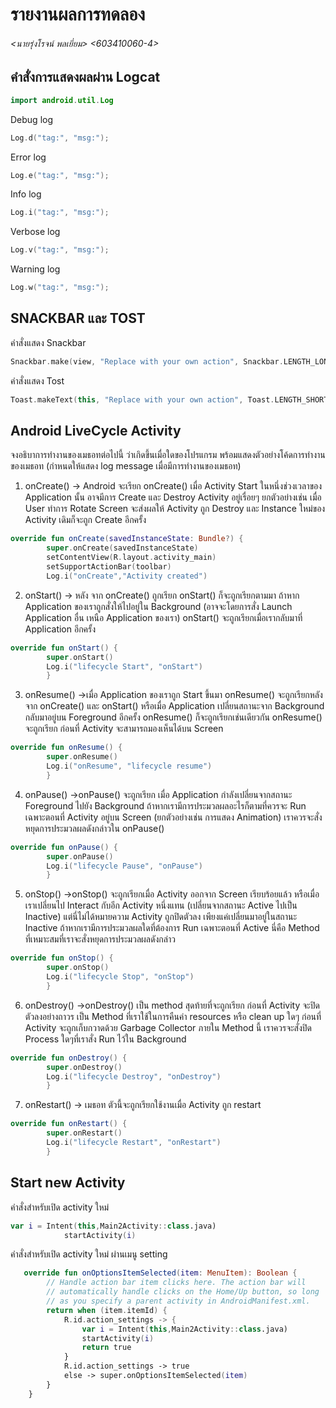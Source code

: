 # รายงานผลการทดลอง

###### <นายรุ่งโรจน์  พลเยี่ยม> <603410060-4>

## คำสั่งการแสดงผลผ่าน Logcat
```kotlin
import android.util.Log
```
Debug log

```kotlin
Log.d("tag:", "msg:"); 
```

Error log 

```kotlin
Log.e("tag:", "msg:");  
```

Info log 

```kotlin
Log.i("tag:", "msg:");  
```

Verbose log 

```kotlin
Log.v("tag:", "msg:");  
```

Warning log 

```kotlin
Log.w("tag:", "msg:"); 
```

## SNACKBAR และ TOST

คำสั่งแสดง Snackbar

```kotlin
Snackbar.make(view, "Replace with your own action", Snackbar.LENGTH_LONG)
```

คำสั่งแสดง Tost

```kotlin
Toast.makeText(this, "Replace with your own action", Toast.LENGTH_SHORT).show();
```

## Android LiveCycle Activity

จงอธิบาการทำงานของเมธอทต่อไปนี้ ว่าเกิดขึ้นเมื่อใดของโปรแกรม พร้อมแสดงตัวอย่างโค้ดการทำงานของเมธอท (กำหนดให้แสดง log message เมื่อมีการทำงานของเมธอท)

1. onCreate() -> Android จะเรียก onCreate() เมื่อ Activity Start ในหนึ่งช่วงเวลาของ Application นั้น อาจมีการ Create และ Destroy Activity อยู่เรื่อยๆ ยกตัวอย่างเช่น เมื่อ User ทำการ Rotate Screen จะส่งผลให้ Activity ถูก Destroy และ Instance ใหม่ของ Activity เดิมก็จะถูก Create อีกครั้ง

```kotlin
override fun onCreate(savedInstanceState: Bundle?) {
        super.onCreate(savedInstanceState)
        setContentView(R.layout.activity_main)
        setSupportActionBar(toolbar)
        Log.i("onCreate","Activity created")
```

2. onStart() ->  หลัง จาก onCreate() ถูกเรียก onStart() ก็จะถูกเรียกตามมา ถ้าหาก Application ของเราถูกสั่งให้ไปอยู่ใน Background (อาจจะโดยการสั่ง Launch Application อื่น เหนือ Application ของเรา) onStart() จะถูกเรียกเมื่อเรากลับมาที่ Application อีกครั้ง

```kotlin
override fun onStart() {
        super.onStart()
        Log.i("lifecycle Start", "onStart")
        }
```

3. onResume() ->เมื่อ Application ของเราถูก Start ขึ้นมา onResume() จะถูกเรียกหลังจาก onCreate() และ onStart() หรือเมื่อ Application เปลี่ยนสถานะจาก Background กลับมาอยู่บน Foreground อีกครั้ง onResume() ก็จะถูกเรียกเช่นเดียวกัน onResume() จะถูกเรียก ก่อนที่ Activity จะสามารถมองเห็นได้บน Screen

```kotlin
override fun onResume() {
        super.onResume()
        Log.i("onResume", "lifecycle resume")
        }
```

4. onPause() ->onPause() จะถูกเรียก เมื่อ Application กำลังเปลี่ยนจากสถานะ Foreground ไปยัง Background ถ้าหากเรามีการประมวลผลอะไรก็ตามที่ควรจะ Run เฉพาะตอนที่ Activity อยู่บน Screen (ยกตัวอย่างเช่น การแสดง Animation) เราควรจะสั่งหยุดการประมวลผลดังกล่าวใน onPause()

```kotlin
override fun onPause() {
        super.onPause()
        Log.i("lifecycle Pause", "onPause")
        }
```

5. onStop() ->onStop() จะถูกเรียกเมื่อ Activity ออกจาก Screen เรียบร้อยแล้ว หรือเมื่อเราเปลี่ยนไป Interact กับอีก Activity หนึ่งแทน (เปลี่ยนจากสถานะ Active ไปเป็น Inactive) แต่นี่ไม่ได้หมายความ Activity ถูกปิดตัวลง เพียงแค่เปลี่ยนมาอยู่ในสถานะ Inactive ถ้าหากเรามีการประมวลผลใดที่ต้องการ Run เฉพาะตอนที่ Active นี่คือ Method ที่เหมาะสมที่เราจะสั่งหยุดการประมวลผลดังกล่าว

```kotlin
override fun onStop() {
        super.onStop()
        Log.i("lifecycle Stop", "onStop")
        }
```

6. onDestroy() ->onDestroy() เป็น method สุดท้ายที่จะถูกเรียก ก่อนที่ Activity จะปิดตัวลงอย่างถาวร เป็น Method ที่เราใช้ในการคืนค่า resources หรือ clean up ใดๆ ก่อนที่ Activity จะถูกเก็บกวาดด้วย Garbage Collector ภายใน Method นี้ เราควรจะสั่งปิด Process ใดๆที่เราสั่ง Run ไว้ใน Background

```kotlin
override fun onDestroy() {
        super.onDestroy()
        Log.i("lifecycle Destroy", "onDestroy")
        }
```

7. onRestart() -> เมธอท ตัวนี้จะถูกเรียกใช้งานเมื่อ Activity ถูก restart 

```kotlin
override fun onRestart() {
        super.onRestart()
        Log.i("lifecycle Restart", "onRestart")
        }
```

## Start new Activity

คำสั่งสำหรับเปิด activity ใหม่

```kotlin
var i = Intent(this,Main2Activity::class.java)
            startActivity(i)
```

คำสั่งสำหรับเปิด activity ใหม่ ผ่านเมนู setting

```kotlin
   override fun onOptionsItemSelected(item: MenuItem): Boolean {
        // Handle action bar item clicks here. The action bar will
        // automatically handle clicks on the Home/Up button, so long
        // as you specify a parent activity in AndroidManifest.xml.
        return when (item.itemId) {
            R.id.action_settings -> {
                var i = Intent(this,Main2Activity::class.java)
                startActivity(i)
                return true
            }
            R.id.action_settings -> true
            else -> super.onOptionsItemSelected(item)
        }
    }
```


